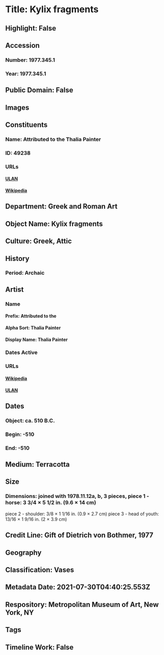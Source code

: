 # Title: Kylix fragments
## Highlight: False
## Accession
### Number: 1977.345.1
### Year: 1977.345.1
## Public Domain: False
## Images
## Constituents
### Name: Attributed to the Thalia Painter
### ID: 49238
### URLs
#### [ULAN](http://vocab.getty.edu/page/ulan/500059074)
#### [Wikipedia](https://www.wikidata.org/wiki/Q90070025)
## Department: Greek and Roman Art
## Object Name: Kylix fragments
## Culture: Greek, Attic
## History
### Period: Archaic
## Artist
### Name
#### Prefix: Attributed to the
#### Alpha Sort: Thalia Painter
#### Display Name: Thalia Painter
### Dates Active
### URLs
#### [Wikipedia](https://www.wikidata.org/wiki/Q90070025)
#### [ULAN](http://vocab.getty.edu/page/ulan/500059074)
## Dates
### Object: ca. 510 B.C.
### Begin: -510
### End: -510
## Medium: Terracotta
## Size
### Dimensions: joined with 1978.11.12a, b, 3 pieces, piece 1 - horse: 3 3/4 × 5 1/2 in. (9.6 × 14 cm)
piece 2 - shoulder: 3/8 × 1 1/16 in. (0.9 × 2.7 cm)
piece 3 - head of youth: 13/16 × 1 9/16 in. (2 × 3.9 cm)
## Credit Line: Gift of Dietrich von Bothmer, 1977
## Geography
## Classification: Vases
## Metadata Date: 2021-07-30T04:40:25.553Z
## Respository: Metropolitan Museum of Art, New York, NY
## Tags
## Timeline Work: False